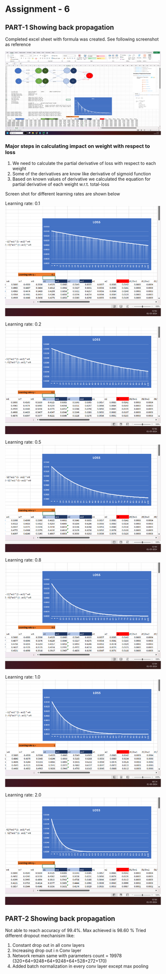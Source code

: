 # Assignment - 6

## PART-1 Showing back propagation  

Completed excel sheet with formula was created. See following screenshot as reference

![Back-propagation](./Back-propagation-Image-1.png)

### Major steps in calculating impact on weight with respect to loss

1. We need to calculate the partial derivative of loss with respect to each weight
2. Some of the derivatives are know like derivative of sigmoid function
3. Based on known values of derivative we calculated the equation for partial derivative of each weight w.r.t. total-loss 

Screen shot for different learning rates are shown below

Learning rate: 0.1
![Learning rate : 0.1](./0.1-learning-rate.png)

Learning rate: 0.2
![Learning rate : 0.2](./0.2-learning-rate.png)

Learning rate: 0.5
![Learning rate : 0.5](./0.5-learning-rate.png)

Learning rate: 0.8
![Learning rate : 0.8](./0.8-learning-rate.png)

Learning rate: 1.0
![Learning rate : 1.0](./1.0-learning-rate.png)

Learning rate: 2.0
![Learning rate : 2.0](./2.0-learning-rate.png)


## PART-2 Showing back propagation  

Not able to reach accuracy of 99.4%. Max achieved is 98.60 %
Tried different dropout mechanisim like:

1. Constant drop out in all conv layers 
2. Increasing drop out i n Conv layer
3. Network remain same with parameters count = 19978 (320+64+9248+64+9248+64+528+272+170)
4. Added batch normalization in every conv layer except max pooling